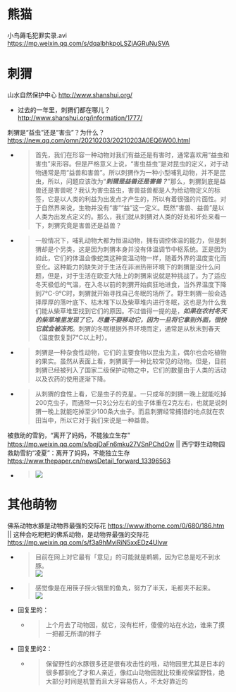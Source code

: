 
# 熊猫

小鸟薅毛犯罪实录.avi https://mp.weixin.qq.com/s/dqaIbhkpoLSZjAGRuNuSVA

# 刺猬

山水自然保护中心 http://www.shanshui.org/
- 过去的一年里，刺猬们都在哪儿？ http://www.shanshui.org/information/1777/

刺猬是“益虫”还是“害虫”？为什么？ https://new.qq.com/omn/20210203/20210203A0EQ6W00.html
- > 首先，我们在形容一种动物对我们有益还是有害时，通常喜欢用“益虫和害虫”来形容。但是严格意义上说，“害虫益虫”是对昆虫的定义，对于动物通常是用“益兽和害兽”。所以刺猬作为一种小型哺乳动物，并不是昆虫，所以，问题应该改为“***刺猬是益兽还是害兽？***”那么，刺猬到底是益兽还是害兽呢？我认为害虫益虫，害兽益兽都是人为给动物定义的标签，它是以人类的利益为出发点才产生的，所以有着很强的片面性。对于自然界来说，生物并没有“害”“益”这一定义。既然“害兽、益兽”是以人类为出发点定义的。那么，我们就从刺猬对人类的好处和坏处来看一下，刺猬究竟是害兽还是益兽？
- > 一般情况下，哺乳动物大都为恒温动物，拥有调控体温的能力，但是刺猬却是个另类，这是因为刺猬本身并没有体温调节中枢系统。正是因为如此，它们的体温会像蛇类这种变温动物一样，随着外界的温度变化而变化。这种能力的缺失对于生活在非洲热带环境下的刺猬是没什么问题，但是，对于生活在欧亚大陆上的刺猬来说就是种挑战了。为了适应冬天极低的气温，在入冬以前的刺猬开始疯狂地进食，当外界温度下降到7℃-9℃时，刺猬就开始寻找自己冬眠的场所了。野生刺猬一般会选择厚厚的落叶底下、枯木堆下以及柴草堆内进行冬眠，这也是为什么我们能从柴草堆里找到它们的原因。不过值得一提的是，***如果在农村冬天的柴草堆里发现了它，尽量不要移动它，因为一旦将它拿到外面，很快它就会被冻死***。刺猬的冬眠根据外界环境而定，通常是从秋末到春天（温度恢复到7℃以上时）。
- > 刺猬是一种杂食性动物，它们的主要食物以昆虫为主，偶尔也会吃植物的果实。虽然从表面上看，刺猬属于一种比较常见的动物。但是，目前刺猬已经被列入了国家二级保护动物之中，它们的数量由于人类的活动以及农药的使用逐渐下降。
- > 从刺猬的食性上看，它是虫子的克星。一只成年的刺猬一晚上就能吃掉200克虫子，而通常一只3公分左右的虫子体重在2克左右，也就是说刺猬一晚上就能吃掉至少100条大虫子。而且刺猬经常捕猎的地点就在农田当中，所以它对于我们来说是一种益兽。

被救助的雪豹，“离开了妈妈，不能独立生存” https://mp.weixin.qq.com/s/bqjDaFn6mku27VSnPChdOw || 西宁野生动物园救助雪豹“凌夏”：离开了妈妈，不能独立生存 https://www.thepaper.cn/newsDetail_forward_13396563
- > ![](https://imagecloud.thepaper.cn/thepaper/image/140/356/483.jpg)

# 其他萌物

佛系动物水豚是动物界最强的交际花 https://www.ithome.com/0/680/186.htm || 这种会吃粑粑的佛系动物，是动物界最强的交际花 https://mp.weixin.qq.com/s/f3a9hMviRiN5xxEDz4Ulvw
- > 目前在网上对它最有「意见」的可能就是鹈鹕，因为它总是吃不到水豚。 <br> ![](https://img.ithome.com/newsuploadfiles/2023/3/16d7ef5e-0079-4de3-8d4d-bf4cf84579f9.gif)
- > 感觉像是在用筷子捞火锅里的鱼丸，努力了半天，毛都夹不起来。 <br> ![](https://img.ithome.com/newsuploadfiles/2023/3/fd9db68c-aab8-444e-b686-d2be69d89f8a.gif)
- 回复里的：
  * > 上个月去了动物园，就它，没有栏杆，傻傻的站在水边，谁来了摸一把都无所谓的样子
- 回复里的2：
  * > 保留野性的水豚很多还是很有攻击性的哦，动物园里尤其是日本的很多都驯化了才和人亲近，像红山动物园就比较重视保留野性，绝大部分时间是机警而且大牙容易伤人，不太好靠近的

